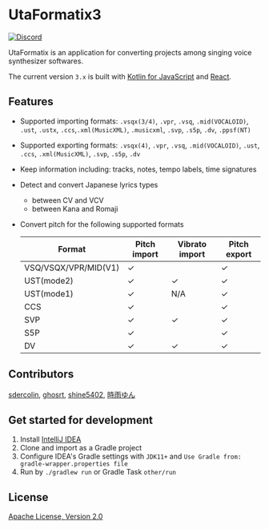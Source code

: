 # UtaFormatix3

[![Discord](https://img.shields.io/discord/984044285584359444?style=for-the-badge&label=discord&logo=discord&logoColor=ffffff&color=7389D8&labelColor=6A7EC2)](https://discord.gg/TyEcQ6P73y)

UtaFormatix is an application for converting projects among singing voice synthesizer softwares.

The current version `3.x` is built with [Kotlin for JavaScript](https://kotlinlang.org/docs/reference/js-overview.html) and [React](https://github.com/facebook/react).

## Features

- Supported importing formats: `.vsqx(3/4)`, `.vpr`, `.vsq`, `.mid(VOCALOID)`, `.ust`, `.ustx`, `.ccs`,`.xml(MusicXML)`, `.musicxml`, `.svp`, `.s5p`, `.dv`, `.ppsf(NT)`
- Supported exporting formats: `.vsqx(4)`, `.vpr`, `.vsq`, `.mid(VOCALOID)`, `.ust`, `.ccs`, `.xml(MusicXML)`, `.svp`, `.s5p`, `.dv`
- Keep information including: tracks, notes, tempo labels, time signatures
- Detect and convert Japanese lyrics types
  - between CV and VCV
  - between Kana and Romaji
- Convert pitch for the following supported formats
  
  |        Format        | Pitch import | Vibrato import | Pitch export | 
  | -------------------- | ------------ | -------------- | ------------ |
  | VSQ/VSQX/VPR/MID(V1) |       ✓      |                |       ✓      |
  |      UST(mode2)      |       ✓      |        ✓       |       ✓      |
  |      UST(mode1)      |       ✓      |       N/A      |       ✓      |
  |         CCS          |       ✓      |                |       ✓      |
  |         SVP          |       ✓      |        ✓       |       ✓      |
  |         S5P          |       ✓      |                |       ✓      |
  |         DV           |       ✓      |        ✓       |       ✓      |
  
## Contributors

[sdercolin](https://github.com/sdercolin), [ghosrt](https://github.com/ghosrt), [shine5402](https://github.com/shine5402), [時雨ゆん](https://twitter.com/Yun_Shigure)

## Get started for development
1. Install [IntelliJ IDEA](https://www.jetbrains.com/idea/)
2. Clone and import as a Gradle project
3. Configure IDEA's Gradle settings with `JDK11+` and `Use Gradle from: gradle-wrapper.properties file`
4. Run by `./gradlew run` or Gradle Task `other/run`

## License
[Apache License, Version 2.0](https://github.com/sdercolin/utaformatix3/blob/master/LICENSE.md)
